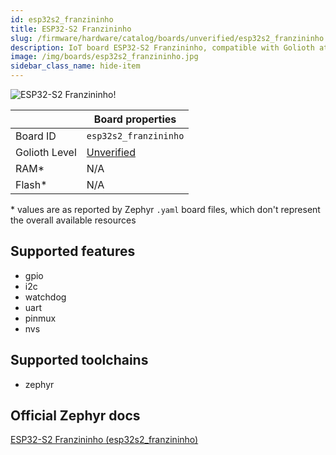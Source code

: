 ```yaml
---
id: esp32s2_franzininho
title: ESP32-S2 Franzininho
slug: /firmware/hardware/catalog/boards/unverified/esp32s2_franzininho
description: IoT board ESP32-S2 Franzininho, compatible with Golioth at unverified level.
image: /img/boards/esp32s2_franzininho.jpg
sidebar_class_name: hide-item
---
```


[//]: # (This is an auto-generated file, do not edit! Changes to it will be lost upon re-generation)

![ESP32-S2 Franzininho!](/img/boards/esp32s2_franzininho.jpg "ESP32-S2 Franzininho")

|                | Board properties     |
| -------------  | -------------------- |
| Board ID       | `esp32s2_franzininho` |
| Golioth Level  | [Unverified](/firmware/hardware#unverified-boards) |
| RAM*           | N/A |
| Flash*         | N/A |

\* values are as reported by Zephyr `.yaml` board files, which don't represent the overall available resources



## Supported features

* gpio
* i2c
* watchdog
* uart
* pinmux
* nvs

## Supported toolchains

* zephyr

## Official Zephyr docs

[ESP32-S2 Franzininho (esp32s2_franzininho)](https://docs.zephyrproject.org/latest/boards/franzininho/esp32s2_franzininho/doc/index.html)
